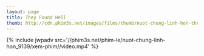 ```yaml
---
layout: page
title: They Found Hell
thumb: http://cdn.phim3s.net/images/films/thumb/nuot-chung-linh-hon-they-found-hell-2016.jpg
---
```

{% include jwpadv src='//phim3s.net/phim-le/nuot-chung-linh-hon_9139/xem-phim//video.mp4' %}